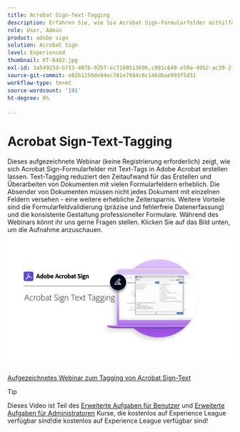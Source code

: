 ```yaml
---
title: Acrobat Sign-Text-Tagging
description: Erfahren Sie, wie Sie Acrobat Sign-Formularfelder mithilfe von Text-Tags in Adobe Acrobat erstellen.
role: User, Admin
product: adobe sign
solution: Acrobat Sign
level: Experienced
thumbnail: KT-6402.jpg
exl-id: 3a54925d-b713-487b-92b7-ec7160513696,c981c640-e50a-4952-ac39-2f90d6d0cf08
source-git-commit: e02b1250de94ec781e7984c6c146dbae993f5d31
workflow-type: tm+mt
source-wordcount: '191'
ht-degree: 0%

---
```


# Acrobat Sign-Text-Tagging

Dieses aufgezeichnete Webinar (keine Registrierung erforderlich) zeigt, wie sich Acrobat Sign-Formularfelder mit Text-Tags in Adobe Acrobat erstellen lassen. Text-Tagging reduziert den Zeitaufwand für das Erstellen und Überarbeiten von Dokumenten mit vielen Formularfeldern erheblich. Die Absender von Dokumenten müssen nicht jedes Dokument mit einzelnen Feldern versehen - eine weitere erhebliche Zeitersparnis. Weitere Vorteile sind die Formularfeldvalidierung (präzise und fehlerfreie Datenerfassung) und die konsistente Gestaltung professioneller Formulare. Während des Webinars könnt ihr uns gerne Fragen stellen. Klicken Sie auf das Bild unten, um die Aufnahme anzuschauen.

[![Session ansehen](../assets/Text-Tagging.png)](https://event.on24.com/wcc/r/2338276/415BE4603F60A61A546C0A91528B444F)

[Aufgezeichnetes Webinar zum Tagging von Acrobat Sign-Text](https://event.on24.com/wcc/r/2338276/415BE4603F60A61A546C0A91528B444F)

>[!TIP]
>
>Dieses Video ist Teil des [Erweiterte Aufgaben für Benutzer](https://experienceleague.adobe.com/?recommended=Sign-U-1-2020.3) und [Erweiterte Aufgaben für Administratoren](https://experienceleague.adobe.com/?recommended=Sign-A-1-2020.1) Kurse, die kostenlos auf Experience League verfügbar sind!die kostenlos auf Experience League verfügbar sind!
